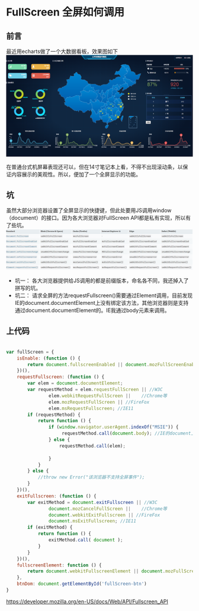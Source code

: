 # FullScreen 全屏如何调用

## 前言
最近用echarts做了一个大数据看板，效果图如下
<img  src="./image/fullscreen/1.png">

在普通台式机屏幕表现还可以，但在14寸笔记本上看，不得不出现滚动条，以保证内容展示的美观性。所以，便加了一个全屏显示的功能。

## 坑

虽然大部分浏览器设置了全屏显示的快捷键，但此处要用JS调用window（document）的接口。因为各大浏览器对FullScreen API都是私有实现，所以有了些坑。
<img  src="./image/fullscreen/2.png">

* 坑一： 各大浏览器提供给JS调用的都是前缀版本，命名各不同，我还掉入了拼写的坑。
* 坑二： 请求全屏的方法requestFullscreen()需要通过Element调用，目前发现IE的document.documentElement上没有绑定该方法，其他浏览器则是支持通过document.documentElement的。IE我通过body元素来调用。

## 上代码
```js

var fullScreen = {
    isEnable: (function () {
        return document.fullscreenEnabled || document.mozFullScreenEnabled || document.webkitFullscreenEnabled || document.msFullscreenEnabled;
    })(),
    requestFullscreen: (function () {
        var elem = document.documentElement;
        var requestMethod = elem.requestFullScreen || //W3C
                elem.webkitRequestFullScreen ||    //Chrome等
                elem.mozRequestFullScreen || //FireFox
                elem.msRequestFullscreen; //IE11
        if (requestMethod) {
            return function () {
                if (window.navigator.userAgent.indexOf("MSIE")) {
                     requestMethod.call(document.body); //IE的document上无法使用requestFullscreen事件，要用在body上
                } else {
                    requestMethod.call(elem);

                }
            }
        } else {
            //throw new Error("该浏览器不支持全屏事件");
        }
    })(),
    exitFullscreen: (function () {
        var exitMethod = document.exitFullscreen || //W3C
                document.mozCancelFullScreen ||    //Chrome等
                document.webkitExitFullscreen || //FireFox
                document.msExitFullscreen; //IE11
        if (exitMethod) {
            return function () {
                exitMethod.call( document );
            }
        }
    })(),
    fullscreenElement: function () {
        return document.webkitFullscreenElement || document.mozFullScreenElement || document.msFullscreenElement || document.fullscreenElement;
    },
    btnDom: document.getElementById('fullScreen-btn')
}
```








https://developer.mozilla.org/en-US/docs/Web/API/Fullscreen_API